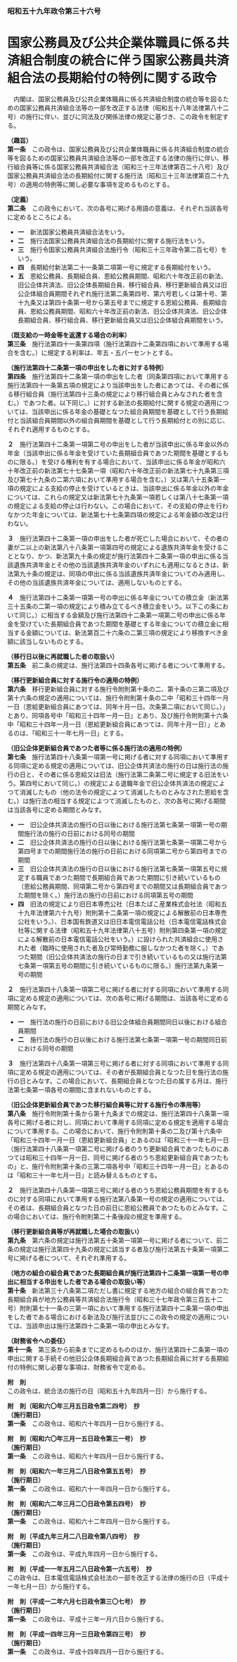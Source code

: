 ### 昭和五十九年政令第三十六号  
# 国家公務員及び公共企業体職員に係る共済組合制度の統合に伴う国家公務員共済組合法の長期給付の特例に関する政令  
　内閣は、国家公務員及び公共企業体職員に係る共済組合制度の統合等を図るための国家公務員共済組合法等の一部を改正する法律（昭和五十八年法律第八十二号）の施行に伴い、並びに同法及び関係法律の規定に基づき、この政令を制定する。  
  
**（趣旨）**  
**第一条**　この政令は、国家公務員及び公共企業体職員に係る共済組合制度の統合等を図るための国家公務員共済組合法等の一部を改正する法律の施行に伴い、移行組合員等に係る国家公務員共済組合法（昭和三十三年法律第百二十八号）及び国家公務員共済組合法の長期給付に関する施行法（昭和三十三年法律第百二十九号）の適用の特例等に関し必要な事項を定めるものとする。  
  
**（定義）**  
**第二条**　この政令において、次の各号に掲げる用語の意義は、それぞれ当該各号に定めるところによる。  
* **一**　新法国家公務員共済組合法をいう。  
* **二**　施行法国家公務員共済組合法の長期給付に関する施行法をいう。  
* **三**　施行令国家公務員共済組合法施行令（昭和三十三年政令第二百七号）をいう。  
* **四**　長期給付新法第二十一条第二項第一号に規定する長期給付をいう。  
* **五**　恩給公務員、長期組合員、恩給公務員期間、昭和六十年改正前の新法、旧公企体共済法、旧公企体長期組合員、移行組合員、移行更新組合員又は旧公企体組合員期間それぞれ施行法第二条第四号、第六号若しくは第十号、第十九条又は第四十条第一号から第五号までに規定する恩給公務員、長期組合員、恩給公務員期間、昭和六十年改正前の新法、旧公企体共済法、旧公企体長期組合員、移行組合員、移行更新組合員又は旧公企体組合員期間をいう。  
  
**（既支給の一時金等を返還する場合の利率）**  
**第三条**　施行法第四十一条第四項（施行法第四十二条第四項において準用する場合を含む。）に規定する利率は、年五・五パーセントとする。  
  
**（施行法第四十二条第一項の申出をした者に対する特例）**  
**第四条**　施行法第四十二条第一項の申出をした者（同条第四項において準用する施行法第四十一条第五項の規定により当該申出をした者にあつては、その者に係る移行組合員（施行法第四十三条の規定により移行組合員とみなされた者を含む。）であつた者。以下同じ。）に対する新法の長期給付に関する規定の適用については、当該申出に係る年金の基礎となつた組合員期間を基礎として行う長期給付と当該組合員期間以外の組合員期間を基礎として行う長期給付との別に応じ、それぞれ適用するものとする。  
  
**２**　施行法第四十二条第一項第二号の申出をした者が当該申出に係る年金以外の年金（当該申出に係る年金を受けていた長期組合員であつた期間を基礎とするものに限る。）を受ける権利を有する場合において、当該申出に係る年金が昭和六十年改正前の新法第七十七条第一項（昭和六十年改正前の新法第七十九条第三項及び第七十九条の二第六項において準用する場合を含む。）又は第八十五条第一項の規定による支給の停止を受けているときは、当該申出に係る年金以外の年金については、これらの規定又は新法第七十九条第一項若しくは第八十七条第一項の規定による支給の停止は行わない。この場合において、その支給の停止を行わなかつた年金については、新法第七十七条第四項の規定による年金額の改定は行わない。  
  
**３**　施行法第四十二条第一項の申出をした者が死亡した場合において、その者の妻が二以上の新法第八十八条第一項第四号の規定による遺族共済年金を受けることとなり、かつ、新法第九十条の規定が施行法第四十二条第一項の申出に係る当該遺族共済年金とその他の当該遺族共済年金のいずれにも適用になるときは、新法第九十条の規定は、同項の申出に係る当該遺族共済年金についてのみ適用し、その他の当該遺族共済年金については、適用しないものとする。  
  
**４**　施行法第四十二条第一項第一号の申出に係る年金についての積立金（新法第三十五条の二第一項の規定により積み立てるべき積立金をいう。以下この条において同じ。）に相当する金額及び施行法第四十二条第一項第二号の申出に係る年金を受けていた長期組合員であつた期間を基礎とする年金についての積立金に相当する金額については、新法第百二十六条の二第三項の規定により移換すべき金額に該当しないものとする。  
  
**（移行日以後に再就職した者の取扱い）**  
**第五条**　前二条の規定は、施行法第四十四条各号に掲げる者について準用する。  
  
**（移行更新組合員に対する施行令の適用の特例）**  
**第六条**　移行更新組合員に対する施行令附則第十条の二、第十条の三第二項及び第十六条の規定の適用については、施行令附則第十条の二中「昭和三十四年一月一日（恩給更新組合員にあつては、同年十月一日。次条第二項において同じ。）」とあり、同項各号中「昭和三十四年一月一日」とあり、及び施行令附則第十六条中「昭和三十四年一月一日（恩給更新組合員にあつては、同年十月一日）」とあるのは、「昭和三十一年七月一日」とする。  
  
**（旧公企体更新組合員であつた者等に係る施行法の適用の特例）**  
**第七条**　施行法第四十八条第一項第一号に掲げる者に対する同項において準用する同項に定める規定の適用については、旧公企体共済法の施行の日は施行法の施行の日と、その者に係る恩給又は旧法（施行法第二条第二号に規定する旧法をいう。第四号において同じ。）の規定による退職年金で旧公企体共済法の規定によつて消滅したもの（他の法令の規定によつて消滅したものとみなされた恩給を含む。）は施行法の相当する規定によつて消滅したものと、次の各号に掲げる期間は当該各号に定める期間とみなす。  
* **一**　旧公企体共済法の施行の日以後における施行法第七条第一項第一号の期間施行法の施行の日前における同号の期間  
* **二**　旧公企体共済法の施行の日以後における施行法第七条第一項第二号から第四号までの期間施行法の施行の日前における同項第二号から第四号までの期間  
* **三**　旧公企体共済法の施行の日以後における施行法第七条第一項第五号に規定する職員であつた期間で長期組合員であつた期間に引き続いているもの（恩給公務員期間、同項第二号から第四号までの期間又は長期組合員であつた期間を除く。）施行法の施行の日前における同項第五号の期間  
* **四**　旧法の規定により旧日本専売公社（日本たばこ産業株式会社法（昭和五十九年法律第六十九号）附則第十二条第一項の規定による解散前の日本専売公社をいう。）、日本国有鉄道又は旧日本電信電話公社（日本電信電話株式会社等に関する法律（昭和五十九年法律第八十五号）附則第四条第一項の規定による解散前の日本電信電話公社をいう。）に設けられた共済組合に使用された者（臨時に使用された者及び常時勤務に服しなかつた者を除く。）であつた期間（旧公企体共済法の施行の日まで引き続いているもの又は施行法第七条第一項第五号の期間に引き続いているものに限る。）施行法第九条第一号の期間  
  
**２**　施行法第四十八条第一項第二号に掲げる者に対する同項において準用する同項に定める規定の適用については、次の各号に掲げる期間は、当該各号に定める期間とみなす。  
* **一**　施行法の施行の日前における旧公企体組合員期間同日以後における組合員期間  
* **二**　施行法の施行の日以後における施行法第七条第一項第一号の期間同日前における同号の期間  
  
**３**　施行法第四十八条第一項第三号に掲げる者に対する同項において準用する同項に定める規定の適用については、その者が長期組合員となつた日を施行法の施行の日とみなす。この場合において、長期組合員となつた日の属する月は、施行法第七条第一項各号の期間に含まれないものとする。  
  
**（旧公企体更新組合員であつた移行組合員等に対する施行令の準用等）**  
**第八条**　施行令附則第十条から第十九条までの規定は、施行法第四十八条第一項各号に掲げる者に対し、同項において準用する同項に定める規定を適用する場合について準用する。この場合において、施行令附則第十条の二及び第十六条中「昭和三十四年一月一日（恩給更新組合員」とあるのは「昭和三十一年七月一日（施行法第四十八条第一項第二号に掲げる者のうち更新組合員であつたものにあつては昭和三十四年一月一日、同号に掲げる者のうち恩給更新組合員であつたもの」と、施行令附則第十条の三第二項各号中「昭和三十四年一月一日」とあるのは「昭和三十一年七月一日」と読み替えるものとする。  
  
**２**　施行法第四十八条第一項第三号に掲げる者のうち恩給公務員期間を有するものに対する同項において準用する施行法第八条第一号の規定の適用については、その者は、長期組合員となつた日の前日に恩給公務員であつたものとみなす。この場合においては、施行令附則第二十条後段の規定を準用する。  
  
**（移行更新組合員等が再就職した場合の取扱い）**  
**第九条**　第六条の規定は施行法第五十条第一項第一号に掲げる者について、前二条の規定は施行法第四十九条の規定に該当する者及び施行法第五十条第一項第二号に掲げる者について、それぞれ準用する。  
  
**（地方の組合の組合員であつた長期組合員が施行法第四十二条第一項第一号の申出に相当する申出をした者である場合の取扱い等）**  
**第十条**　新法第三十八条第二項ただし書に規定する地方の組合の組合員であつた長期組合員が地方公務員等共済組合法施行令（昭和三十七年政令第三百五十二号）附則第七十一条の三第一項において準用する施行法第四十二条第一項の申出をした者である場合における新法及び施行法並びにこの政令の規定の適用については、当該申出は施行法第四十二条第一項の申出とみなす。  
  
**（財務省令への委任）**  
**第十一条**　第三条から前条までに定めるもののほか、施行法第四十二条第一項の申出に関する手続その他旧公企体長期組合員であつた長期組合員に対する長期給付の特例に関し必要な事項は、財務省令で定める。  
  
**附　則**  
この政令は、統合法の施行の日（昭和五十九年四月一日）から施行する。  
  
**附　則（昭和六〇年三月五日政令第二四号）　抄**  
**（施行期日）**  
**第一条**　この政令は、昭和六十年四月一日から施行する。  
  
**附　則（昭和六〇年三月一五日政令第三一号）　抄**  
**（施行期日）**  
**第一条**　この政令は、昭和六十年四月一日から施行する。  
  
**附　則（昭和六一年三月二八日政令第五五号）　抄**  
**（施行期日）**  
**第一条**　この政令は、昭和六十一年四月一日から施行する。  
  
**附　則（昭和六二年三月二〇日政令第五四号）　抄**  
**（施行期日）**  
**第一条**　この政令は、昭和六十二年四月一日から施行する。  
  
**附　則（平成九年三月二八日政令第八四号）　抄**  
**（施行期日）**  
**第一条**　この政令は、平成九年四月一日から施行する。  
  
**附　則（平成一一年五月二八日政令第一六五号）　抄**  
この政令は、日本電信電話株式会社法の一部を改正する法律の施行の日（平成十一年七月一日）から施行する。  
  
**附　則（平成一二年六月七日政令第三〇七号）　抄**  
**（施行期日）**  
**第一条**　この政令は、平成十三年一月六日から施行する。  
  
**附　則（平成一四年三月一三日政令第四三号）　抄**  
**（施行期日）**  
**第一条**　この政令は、平成十四年四月一日から施行する。  
  
